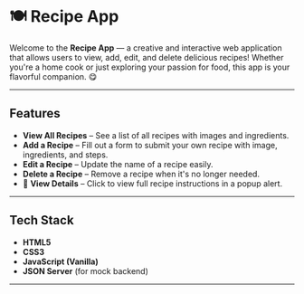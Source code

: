 # 🍽️ Recipe App

Welcome to the **Recipe App** — a creative and interactive web application that allows users to view, add, edit, and delete delicious recipes! Whether you're a home cook or just exploring your passion for food, this app is your flavorful companion. 😋

---

##  Features

-  **View All Recipes** – See a list of all recipes with images and ingredients.
-  **Add a Recipe** – Fill out a form to submit your own recipe with image, ingredients, and steps.
-  **Edit a Recipe** – Update the name of a recipe easily.
-  **Delete a Recipe** – Remove a recipe when it's no longer needed.
- 👀 **View Details** – Click to view full recipe instructions in a popup alert.
  
---

##  Tech Stack

- **HTML5**
- **CSS3**
- **JavaScript (Vanilla)**
- **JSON Server** (for mock backend)

---



